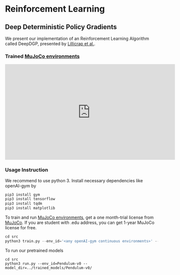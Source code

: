 # Reinforcement Learning
## Deep Deterministic Policy Gradients

We present our implementation of an Reinforcement Learning Algorithm called DeepDGP, presented by [Lillicrap et
al.](https://arxiv.org/abs/1509.02971).

### Trained [MuJoCo environments](https://gym.openai.com/envs/#mujoco)

<iframe width="560" height="315" src="https://www.youtube.com/embed/C5tIEuEycJY" frameborder="0" allow="autoplay; encrypted-media" allowfullscreen></iframe>

### Usage Instruction
We recommend to use python 3.
Install necessary dependencies like openAI-gym by
``` python
pip3 install gym
pip3 install tensorflow
pip3 install tqdm
pip3 install matplotlib
```
To train and run [MuJoCo environments](https://gym.openai.com/envs/#mujoco),
get a one month-trial license from [MuJoCo](http://www.mujoco.org/).
If you are student with .edu address, you can get 1-year MuJoCo license for
free.


``` python
cd src
python3 train.py --env_id='<any openAI-gym continuous environments>' --model_dir=../trained_models/
```

To run our pretrained models
```
cd src
python3 run.py --env_id=Pendulum-v0 --model_dir=../trained_models/Pendulum-v0/
```
